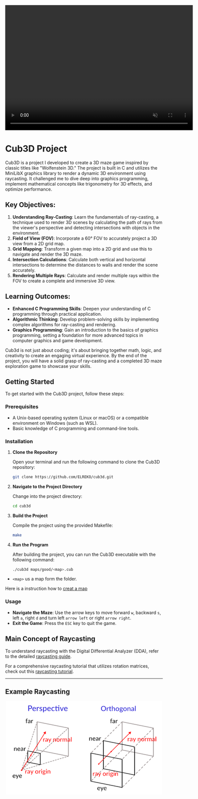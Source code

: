 <video width="600" height="400" loop autoplay muted>
  <source src="doc./pic/game.mp4" type="video/mp4">
  Dein Browser unterstützt dieses Videoformat nicht.
</video>

<!--
<p align="center">
  <img src="doc/pic/Fig0_head.png" alt="Example of the game view">
</p>
-->


# Cub3D Project

Cub3D is a project I developed to create a 3D maze game inspired by classic titles like "Wolfenstein 3D." The project is built in C and utilizes the MiniLibX graphics library to render a dynamic 3D environment using raycasting. It challenged me to dive deep into graphics programming, implement mathematical concepts like trigonometry for 3D effects, and optimize performance.


## Key Objectives:

1. **Understanding Ray-Casting**: Learn the fundamentals of ray-casting, a technique used to render 3D scenes by calculating the path of rays from the viewer's perspective and detecting intersections with objects in the environment.
2. **Field of View (FOV)**: Incorporate a 60° FOV to accurately project a 3D view from a 2D grid map.
3. **Grid Mapping**: Transform a given map into a 2D grid and use this to navigate and render the 3D maze.
4. **Intersection Calculations**: Calculate both vertical and horizontal intersections to determine the distances to walls and render the scene accurately.
5. **Rendering Multiple Rays**: Calculate and render multiple rays within the FOV to create a complete and immersive 3D view.

## Learning Outcomes:

- **Enhanced C Programming Skills**: Deepen your understanding of C programming through practical application.
- **Algorithmic Thinking**: Develop problem-solving skills by implementing complex algorithms for ray-casting and rendering.
- **Graphics Programming**: Gain an introduction to the basics of graphics programming, setting a foundation for more advanced topics in computer graphics and game development.

Cub3d is not just about coding; it's about bringing together math, logic, and creativity to create an engaging virtual experience. By the end of the project, you will have a solid grasp of ray-casting and a completed 3D maze exploration game to showcase your skills.

## Getting Started

To get started with the Cub3D project, follow these steps:

### Prerequisites

- A Unix-based operating system (Linux or macOS) or a compatible environment on Windows (such as WSL).
- Basic knowledge of C programming and command-line tools.

### Installation

1. **Clone the Repository**

   Open your terminal and run the following command to clone the Cub3D repository:

   ```bash
   git clone https://github.com/ELREKO/cub3d.git
   ```

2. **Navigate to the Project Directory**

   Change into the project directory:

   ```bash
   cd cub3d
   ```

3. **Build the Project**

   Compile the project using the provided Makefile:

   ```bash
   make
   ```

4. **Run the Program**

   After building the project, you can run the Cub3D executable with the following command:

   ```bash
   ./cub3d maps/good/<map>.cub
   ```
  -  `<map>` us a map form the folder.

  Here is a instruction how to [creat a map](doc/info/creat_map.md)

### Usage

- **Navigate the Maze**: Use the arrow keys to move forward `w`, backward `s`, left `a`, right `d` and turn left `arrow left` or right `arrow right`.
- **Exit the Game**: Press the `ESC` key to quit the game.

## Main Concept of Raycasting

To understand raycasting with the Digital Differential Analyzer (DDA), refer to the detailed [raycasting guide](doc/info/Calculation_the_Ray.md).

For a comprehensive raycasting tutorial that utilizes rotation matrices, check out this [raycasting tutorial](https://lodev.org/cgtutor/raycasting.html).

---
## Example Raycasting

<p align="center">
  <img src="doc/pic/Fig9_raycast_example.png" alt="Example Raycasting">
</p>
